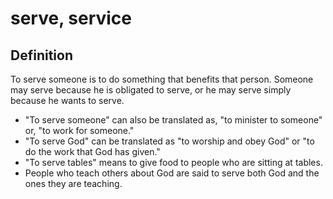 # serve, service

## Definition

To serve someone is to do something that benefits that person. Someone may serve because he is obligated to serve, or he may serve simply because he wants to serve.

* "To serve someone" can also be translated as, "to minister to someone" or, "to work for someone."
* "To serve God" can be translated as "to worship and obey God" or "to do the work that God has given."
* "To serve tables" means to give food to people who are sitting at tables.
* People who teach others about God are said to serve both God and the ones they are teaching.